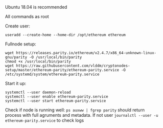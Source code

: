 Ubuntu 18.04 is recommended

All commands as root

Create user:
```
useradd --create-home --home-dir /opt/ethereum ethereum
```

Fullnode setup:
```
wget https://releases.parity.io/ethereum/v2.4.7/x86_64-unknown-linux-gnu/parity -O /usr/local/bin/parity
chmod +x /usr/local/bin/parity
wget https://raw.githubusercontent.com/vlddm/cryptonodes-setup/master/ethereum-parity/ethereum-parity.service -O /etc/systemd/system/ethereum-parity.service
```

Start it up:
```
systemctl --user daemon-reload
systemctl --user enable ethereum-parity.service
systemctl --user start ethereum-parity.service
```
Check if node is running well: 
`ps auxww | fgrep parity` should return process with full agruments and metadata.
If not user `journalctl --user -u ethereum-parity.service` to check logs


